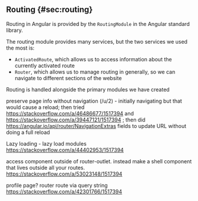 ## Routing {#sec:routing}

Routing in Angular is provided by the `RoutingModule` in the Angular standard library.

The routing module provides many services, but the two services we used the most is:

- `ActivatedRoute`, which allows us to access information about the currently activated route
- `Router`, which allows us to manage routing in generally, so we can navigate to different sections of the website

Routing is handled alongside the primary modules we have created

preserve page info without navigation (/u/2) - initially navigating but that would cause a reload; then tried https://stackoverflow.com/a/46486677/1517394 and https://stackoverflow.com/a/39447121/1517394 ; then did https://angular.io/api/router/NavigationExtras fields to update URL without doing a full reload

Lazy loading - lazy load modules https://stackoverflow.com/a/44402953/1517394

access component outside of router-outlet. instead make a shell component that lives outside all your routes. https://stackoverflow.com/a/53023148/1517394

profile page? router route via query string https://stackoverflow.com/a/42301766/1517394

